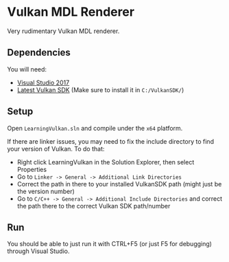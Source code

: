 # Vulkan MDL Renderer
Very rudimentary Vulkan MDL renderer.

## Dependencies
You will need:
 * [Visual Studio 2017](https://docs.microsoft.com/en-us/visualstudio/install/install-visual-studio?view=vs-2017)
 * [Latest Vulkan SDK](https://vulkan.lunarg.com/sdk/home#windows) (Make sure to install it in `C:/VulkanSDK/`)

## Setup

Open `LearningVulkan.sln` and compile under the `x64` platform.

If there are linker issues, you may need to fix the include directory to find your version of Vulkan. To do that:
 * Right click LearningVulkan in the Solution Explorer, then select Properties
 * Go to `Linker -> General -> Additional Link Directories`
 * Correct the path in there to your installed VulkanSDK path (might just be the version number)
 * Go to `C/C++ -> General -> Additional Include Directories` and correct the path there to the correct Vulkan SDK path/number

## Run
You should be able to just run it with CTRL+F5 (or just F5 for debugging) through Visual Studio.
